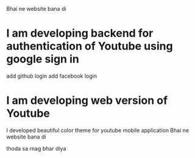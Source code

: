 Bhai ne website bana di
# I am developing backend for authentication of Youtube using google sign in

add github login
add facebook login
# I am developing web version of Youtube 
I developed beautiful color theme for youtube mobile application
Bhai ne website bana di

thoda sa rnag bhar diya